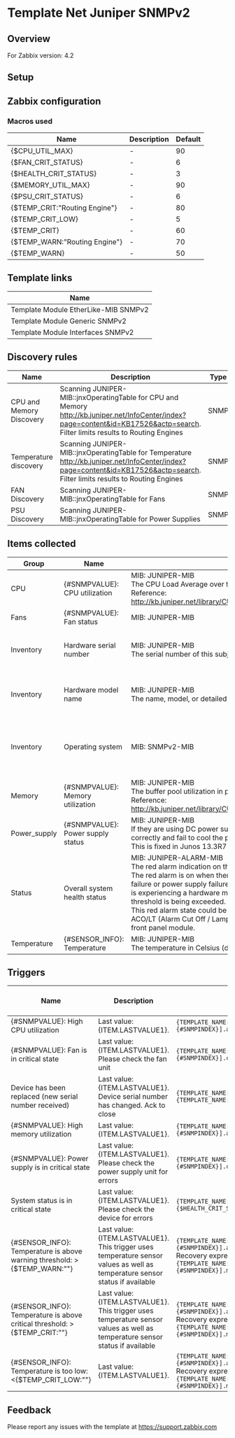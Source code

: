 
# Template Net Juniper SNMPv2

## Overview

For Zabbix version: 4.2  

## Setup


## Zabbix configuration


### Macros used

|Name|Description|Default|
|----|-----------|-------|
|{$CPU_UTIL_MAX}|-|90|
|{$FAN_CRIT_STATUS}|-|6|
|{$HEALTH_CRIT_STATUS}|-|3|
|{$MEMORY_UTIL_MAX}|-|90|
|{$PSU_CRIT_STATUS}|-|6|
|{$TEMP_CRIT:"Routing Engine"}|-|80|
|{$TEMP_CRIT_LOW}|-|5|
|{$TEMP_CRIT}|-|60|
|{$TEMP_WARN:"Routing Engine"}|-|70|
|{$TEMP_WARN}|-|50|

## Template links

|Name|
|----|
|Template Module EtherLike-MIB SNMPv2|
|Template Module Generic SNMPv2|
|Template Module Interfaces SNMPv2|

## Discovery rules

|Name|Description|Type|Key and additional info|
|----|-----------|----|----|
|CPU and Memory Discovery|Scanning JUNIPER-MIB::jnxOperatingTable for CPU and Memory</br>http://kb.juniper.net/InfoCenter/index?page=content&id=KB17526&actp=search. Filter limits results to Routing Engines|SNMP|jnxOperatingTable.discovery</br>**Filter**: AND_OR </br> - A: {#SNMPVALUE} MATCHES_REGEX `Routing Engine.*`|
|Temperature discovery|Scanning JUNIPER-MIB::jnxOperatingTable for Temperature</br>http://kb.juniper.net/InfoCenter/index?page=content&id=KB17526&actp=search. Filter limits results to Routing Engines|SNMP|jnxOperatingTable.discovery.temp</br>**Filter**: AND_OR </br> - A: {#SNMPVALUE} MATCHES_REGEX `[^0]+`|
|FAN Discovery|Scanning JUNIPER-MIB::jnxOperatingTable for Fans|SNMP|jnxOperatingTable.discovery.fans|
|PSU Discovery|Scanning JUNIPER-MIB::jnxOperatingTable for Power Supplies|SNMP|jnxOperatingTable.discovery.psu|

## Items collected

|Group|Name|Description|Type|Key and additional info|
|-----|----|-----------|----|---------------------|
|CPU|{#SNMPVALUE}: CPU utilization|MIB: JUNIPER-MIB</br>The CPU Load Average over the last 5 minutes Here it will be shown as percentage valueZero if unavailable or inapplicable.</br>Reference: http://kb.juniper.net/library/CUSTOMERSERVICE/GLOBAL_JTAC/BK26199/SRX%20SNMP%20Monitoring%20Guide_v1.1.pdf|SNMP|system.cpu.util[jnxOperatingCPU.{#SNMPINDEX}]|
|Fans|{#SNMPVALUE}: Fan status|MIB: JUNIPER-MIB</br>|SNMP|sensor.fan.status[jnxOperatingState.4.{#SNMPINDEX}]|
|Inventory|Hardware serial number|MIB: JUNIPER-MIB</br>The serial number of this subject, blank if unknown or unavailable.|SNMP|system.hw.serialnumber</br>**Preprocessing**:</br> - DISCARD_UNCHANGED_HEARTBEAT: `1d`|
|Inventory|Hardware model name|MIB: JUNIPER-MIB</br>The name, model, or detailed description of the box,indicating which product the box is about, for example 'M40'.|SNMP|system.hw.model</br>**Preprocessing**:</br> - DISCARD_UNCHANGED_HEARTBEAT: `1d`|
|Inventory|Operating system|MIB: SNMPv2-MIB</br>|SNMP|system.sw.os</br>**Preprocessing**:</br> - REGEX: `kernel (JUNOS [0-9a-zA-Z\.\-]+) \1`</br> - DISCARD_UNCHANGED_HEARTBEAT: `1d`|
|Memory|{#SNMPVALUE}: Memory utilization|MIB: JUNIPER-MIB</br>The buffer pool utilization in percentage of this subject.  Zero if unavailable or inapplicable.</br>Reference: http://kb.juniper.net/library/CUSTOMERSERVICE/GLOBAL_JTAC/BK26199/SRX%20SNMP%20Monitoring%20Guide_v1.1.pdf|SNMP|vm.memory.pused[jnxOperatingBuffer.{#SNMPINDEX}]|
|Power_supply|{#SNMPVALUE}: Power supply status|MIB: JUNIPER-MIB</br>If they are using DC power supplies there is a known issue on PR 1064039 where the fans do not detect the temperature correctly and fail to cool the power supply causing the shutdown to occur.</br>This is fixed in Junos 13.3R7 https://forums.juniper.net/t5/Routing/PEM-0-not-OK-MX104/m-p/289644#M14122|SNMP|sensor.psu.status[jnxOperatingState.2.{#SNMPINDEX}]|
|Status|Overall system health status|MIB: JUNIPER-ALARM-MIB</br>The red alarm indication on the craft interface panel.</br>The red alarm is on when there is some system</br>failure or power supply failure or the system</br>is experiencing a hardware malfunction or some</br>threshold is being exceeded.</br>This red alarm state could be turned off by the</br>ACO/LT (Alarm Cut Off / Lamp Test) button on the</br>front panel module.|SNMP|system.status[jnxRedAlarmState.0]|
|Temperature|{#SENSOR_INFO}: Temperature|MIB: JUNIPER-MIB</br>The temperature in Celsius (degrees C) of {#SENSOR_INFO}|SNMP|sensor.temp.value[jnxOperatingTemp.{#SNMPINDEX}]|

## Triggers

|Name|Description|Expression|Severity|Dependencies and additional info|
|----|-----------|----|----|----|
|{#SNMPVALUE}: High CPU utilization|Last value: {ITEM.LASTVALUE1}.|`{TEMPLATE_NAME:system.cpu.util[jnxOperatingCPU.{#SNMPINDEX}].avg(5m)}>{$CPU_UTIL_MAX}`|AVERAGE||
|{#SNMPVALUE}: Fan is in critical state|Last value: {ITEM.LASTVALUE1}.</br>Please check the fan unit|`{TEMPLATE_NAME:sensor.fan.status[jnxOperatingState.4.{#SNMPINDEX}].count(#1,{$FAN_CRIT_STATUS},eq)}=1`|AVERAGE||
|Device has been replaced (new serial number received)|Last value: {ITEM.LASTVALUE1}.</br>Device serial number has changed. Ack to close|`{TEMPLATE_NAME:system.hw.serialnumber.diff()}=1 and {TEMPLATE_NAME:system.hw.serialnumber.strlen()}>0`|INFO|Manual close: YES</br>|
|{#SNMPVALUE}: High memory utilization|Last value: {ITEM.LASTVALUE1}.|`{TEMPLATE_NAME:vm.memory.pused[jnxOperatingBuffer.{#SNMPINDEX}].avg(5m)}>{$MEMORY_UTIL_MAX}`|AVERAGE||
|{#SNMPVALUE}: Power supply is in critical state|Last value: {ITEM.LASTVALUE1}.</br>Please check the power supply unit for errors|`{TEMPLATE_NAME:sensor.psu.status[jnxOperatingState.2.{#SNMPINDEX}].count(#1,{$PSU_CRIT_STATUS},eq)}=1`|AVERAGE||
|System status is in critical state|Last value: {ITEM.LASTVALUE1}.</br>Please check the device for errors|`{TEMPLATE_NAME:system.status[jnxRedAlarmState.0].count(#1,{$HEALTH_CRIT_STATUS},eq)}=1`|HIGH||
|{#SENSOR_INFO}: Temperature is above warning threshold: >{$TEMP_WARN:""}|Last value: {ITEM.LASTVALUE1}.</br>This trigger uses temperature sensor values as well as temperature sensor status if available|`{TEMPLATE_NAME:sensor.temp.value[jnxOperatingTemp.{#SNMPINDEX}].avg(5m)}>{$TEMP_WARN:""}`</br>Recovery expression: `{TEMPLATE_NAME:sensor.temp.value[jnxOperatingTemp.{#SNMPINDEX}].max(5m)}<{$TEMP_WARN:""}-3`|WARNING|**Depends on**:</br> - {#SENSOR_INFO}: Temperature is above critical threshold: >{$TEMP_CRIT:""}</br>|
|{#SENSOR_INFO}: Temperature is above critical threshold: >{$TEMP_CRIT:""}|Last value: {ITEM.LASTVALUE1}.</br>This trigger uses temperature sensor values as well as temperature sensor status if available|`{TEMPLATE_NAME:sensor.temp.value[jnxOperatingTemp.{#SNMPINDEX}].avg(5m)}>{$TEMP_CRIT:""}`</br>Recovery expression: `{TEMPLATE_NAME:sensor.temp.value[jnxOperatingTemp.{#SNMPINDEX}].max(5m)}<{$TEMP_CRIT:""}-3`|HIGH||
|{#SENSOR_INFO}: Temperature is too low: <{$TEMP_CRIT_LOW:""}|Last value: {ITEM.LASTVALUE1}.|`{TEMPLATE_NAME:sensor.temp.value[jnxOperatingTemp.{#SNMPINDEX}].avg(5m)}<{$TEMP_CRIT_LOW:""}`</br>Recovery expression: `{TEMPLATE_NAME:sensor.temp.value[jnxOperatingTemp.{#SNMPINDEX}].min(5m)}>{$TEMP_CRIT_LOW:""}+3`|AVERAGE||

## Feedback

Please report any issues with the template at https://support.zabbix.com

